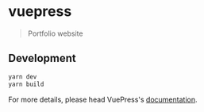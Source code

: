 # vuepress

> Portfolio website

## Development

```bash
yarn dev
yarn build
```

For more details, please head VuePress's [documentation](https://v1.vuepress.vuejs.org/).

